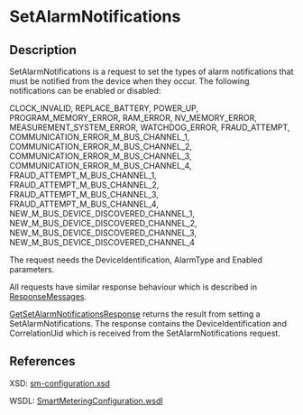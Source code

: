 # SetAlarmNotifications

## Description

SetAlarmNotifications is a request to set the types of alarm notifications that must be notified from the device when they occur. The following notifications can be enabled or disabled:

CLOCK\_INVALID, REPLACE\_BATTERY, POWER\_UP, PROGRAM\_MEMORY\_ERROR, RAM\_ERROR, NV\_MEMORY\_ERROR, MEASUREMENT\_SYSTEM\_ERROR, WATCHDOG\_ERROR, FRAUD\_ATTEMPT, COMMUNICATION\_ERROR\_M\_BUS\_CHANNEL\_1, COMMUNICATION\_ERROR\_M\_BUS\_CHANNEL\_2, COMMUNICATION\_ERROR\_M\_BUS\_CHANNEL\_3, COMMUNICATION\_ERROR\_M\_BUS\_CHANNEL\_4, FRAUD\_ATTEMPT\_M\_BUS\_CHANNEL\_1, FRAUD\_ATTEMPT\_M\_BUS\_CHANNEL\_2, FRAUD\_ATTEMPT\_M\_BUS\_CHANNEL\_3, FRAUD\_ATTEMPT\_M\_BUS\_CHANNEL\_4, NEW\_M\_BUS\_DEVICE\_DISCOVERED\_CHANNEL\_1, NEW\_M\_BUS\_DEVICE\_DISCOVERED\_CHANNEL\_2, NEW\_M\_BUS\_DEVICE\_DISCOVERED\_CHANNEL\_3, NEW\_M\_BUS\_DEVICE\_DISCOVERED\_CHANNEL\_4

The request needs the DeviceIdentification, AlarmType and Enabled parameters.

All requests have similar response behaviour which is described in [ResponseMessages](../../responsemessages.md).

[GetSetAlarmNotificationsResponse](getsetalarmnotificationsresponse.md) returns the result from setting a SetAlarmNotifications. The response contains the DeviceIdentification and CorrelationUid which is received from the SetAlarmNotifications request.

## References

XSD: [sm-configuration.xsd](https://github.com/OSGP/open-smart-grid-platform/blob/development/osgp/shared/osgp-ws-smartmetering/src/main/resources/schemas/sm-configuration.xsd)

WSDL: [SmartMeteringConfiguration.wsdl](https://github.com/OSGP/open-smart-grid-platform/blob/development/osgp/shared/osgp-ws-smartmetering/src/main/resources/SmartMeteringConfiguration.wsdl)

